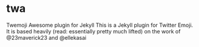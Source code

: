 # twa
Twemoji Awesome plugin for Jekyll
This is a Jekyll plugin for Twitter Emoji. It is based heavily (read: essentially pretty much lifted) on the work of @23maverick23 and @ellekasai
